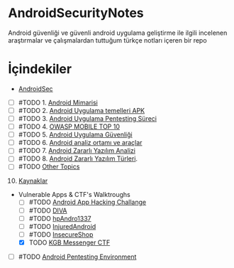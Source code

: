 # AndroidSecurityNotes
Android güvenliği ve güvenli android uygulama geliştirme ile ilgili incelenen araştırmalar ve çalışmalardan tuttuğum türkçe notları içeren bir repo

# İçindekiler
- [AndroidSec](Android%20Security%20101/AndroidSec.md)
- [ ]  #TODO 1.  [Android Mimarisi](Android%20Security%20101/AndroidSec.md#Android%20Mimarisi)
- [ ]  #TODO 2. [Android Uygulama temelleri APK](Android%20Security%20101/AndroidSec.md#Android%20Uygulama%20temelleri%20APK)
- [ ]  #TODO 3. [Android Uygulama Pentesting Süreci](Android%20Security%20101/AndroidSec.md#Android%20Uygulama%20Pentesting%20Süreci)
- [ ]  #TODO 4. [OWASP MOBILE TOP 10](AndroidSec#OWASP%20MOBILE%20TOP%2010)
- [ ]  #TODO 5. [Android Uygulama Güvenliği](AndroidSec#Android%20Uygulama%20Güvenliği)
- [ ]  #TODO 6. [Android analiz ortamı ve araçlar](AndroidSec#Android%20analiz%20ortamı%20ve%20araçlar)
- [ ]  #TODO 7. [Android Zararlı Yazılım Analizi](AndroidSec#Android%20Zararlı%20Yazılım%20Analizi)
- [ ]  #TODO 8. [Android Zararlı Yazılım Türleri](AndroidSec#Android%20Zararlı%20Yazılım%20Türleri). 
- [ ] #TODO [Other Topics](AndroidSec#Other%20Topics) 
10. [Kaynaklar](Kaynaklar.md)
- Vulnerable Apps & CTF's Walktroughs
	- [ ]  #TODO [Android App Hacking Challange](Android%20Security%20101/Android%20Vulnerable%20Apps%20&%20CTFs/Android%20App%20Hacking%20Challange.md)
	- [ ]  #TODO [DIVA](Android%20Security%20101/Android%20Vulnerable%20Apps%20&%20CTFs/DIVA.md)
	- [ ]  #TODO [hpAndro1337](Android%20Security%20101/Android%20Vulnerable%20Apps%20&%20CTFs/hpAndro1337.md)
	- [ ]  #TODO [InjuredAndroid](Android%20Security%20101/Android%20Vulnerable%20Apps%20&%20CTFs/InjuredAndroid.md)
	- [ ]  #TODO [InsecureShop](Android%20Security%20101/Android%20Vulnerable%20Apps%20&%20CTFs/InsecureShop.md)
	- [x]  TODO [KGB Messenger CTF](Android%20Security%20101/Android%20Vulnerable%20Apps%20&%20CTFs/KGB%20Messenger%20CTF.md)
- [ ]  #TODO [Android Pentesting Environment](Android%20Security%20101/Android%20Pentesting%20Environment.md)
